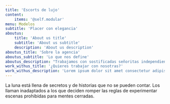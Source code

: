 ```yaml
---
title: 'Escorts de lujo'
content:
    items: '@self.modular'
menu: Modelos
subtitle: 'Placer con elegancia'
aboutus:
    title: 'About us title'
    subtitle: 'About us subtitle'
    description: 'About us description'
aboutus_title: 'Sobre la agencia'
aboutus_subtitle: 'Lo que nos define'
aboutus_description: "Trabajamos con sostificadas señoritas independientes; en angecy moon brindamos mucha dedicación , y profesionalismo a lo que hacemos. El respeto y el trato cordial es indispensable. Llevamos años de experiencia , somos expertos en cumplir con las necesidades de nuestros clientes. Estamos siempre a su disposición. Eventos, despedidas de solteros, cenas, veladas, u otros. Siempre preparados para brindarle el mejor servicio posible.\n\nProhibido debería de ser no disfrutar de los pequeños placeres de la vida\" Agency Moon Alto standig"
work_withus_title: '¿Quieres trabajar con nosotras?'
work_withus_description: 'Lorem ipsum dolor sit amet consectetur adipisicing elit. Eius eligendi maiores assumenda, cumque soluta error. Amet cum deserunt earum repudiandae autem eos excepturi dolor ipsam modi? Libero est sint beatae?'
---
```


La luna está llena de secretos y de historias que no se pueden contar. Los llaman inadaptados a los que deciden romper las reglas de experimentar escenas prohibidas para mentes cerradas.